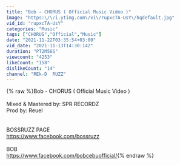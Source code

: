 ```yaml
---
title: "Bob - CHORUS ( Official Music Video )"
image: "https:\/\/i.ytimg.com\/vi\/rupxcTA-UsY\/hqdefault.jpg"
vid_id: "rupxcTA-UsY"
categories: "Music"
tags: ["CHORUS","Official","Music"]
date: "2021-11-22T03:35:54+03:00"
vid_date: "2021-11-13T14:30:14Z"
duration: "PT2M56S"
viewcount: "4253"
likeCount: "158"
dislikeCount: "14"
channel: "REk-D  RUZZ"
---
```

{% raw %}Bob - CHORUS ( Official Music Video )<br /><br />Mixed &amp; Mastered by: SPR RECORDZ<br />Prod by: Reuel<br /><br /><br />BOSSRUZZ PAGE<br /><a rel="nofollow" target="blank" href="https://www.facebook.com/bossruzz">https://www.facebook.com/bossruzz</a><br /><br />BOB<br /><a rel="nofollow" target="blank" href="https://www.facebook.com/bobcebuofficial/">https://www.facebook.com/bobcebuofficial/</a>{% endraw %}
